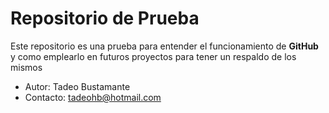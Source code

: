 Repositorio de Prueba
=====================

Este repositorio es una prueba para entender 
el funcionamiento de **GitHub** y como emplearlo
en futuros proyectos para tener un respaldo 
de los mismos

- Autor: Tadeo Bustamante
- Contacto: tadeohb@hotmail.com
